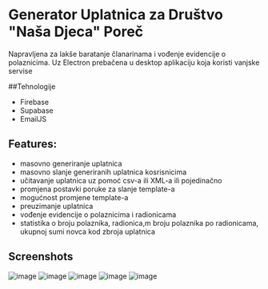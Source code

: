
# Generator Uplatnica za Društvo "Naša Djeca" Poreč
Napravljena za lakše baratanje članarinama i vođenje evidencije o polaznicima.
Uz Electron prebačena u desktop aplikaciju koja koristi vanjske servise

##Tehnologije
- Firebase
- Supabase
- EmailJS

## Features:
- masovno generiranje uplatnica
- masovno slanje generiranih uplatnica kosrisnicima
- učitavanje uplatnica uz pomoć csv-a ili XML-a ili pojedinačno
- promjena postavki poruke za slanje template-a
- mogućnost promjene template-a
- preuzimanje uplatnica
- vođenje evidencije o polaznicima i radionicama
- statistika o broju polaznika, radionica,m broju polaznika po radionicama, ukupnoj sumi novca kod zbroja uplatnica

## Screenshots
![image](https://github.com/user-attachments/assets/aa4c890d-757e-4806-921d-3af5732474ae)
![image](https://github.com/user-attachments/assets/63519b4f-e844-4bb2-9291-5a0905dacef6)
![image](https://github.com/user-attachments/assets/89cefef1-9bd0-4177-889a-f18b73eb0a9c)
![image](https://github.com/user-attachments/assets/da1d839d-51a7-4801-848c-cd1b40246f01)
![image](https://github.com/user-attachments/assets/56721984-235a-4923-b3b6-b40459b80432)
